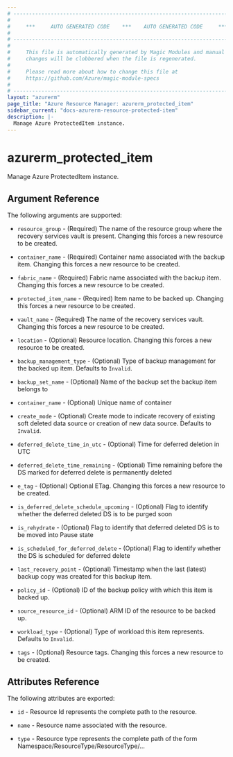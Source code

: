 ```yaml
---
# ----------------------------------------------------------------------------
#
#     ***     AUTO GENERATED CODE    ***    AUTO GENERATED CODE     ***
#
# ----------------------------------------------------------------------------
#
#     This file is automatically generated by Magic Modules and manual
#     changes will be clobbered when the file is regenerated.
#
#     Please read more about how to change this file at
#     https://github.com/Azure/magic-module-specs
#
# ----------------------------------------------------------------------------
layout: "azurerm"
page_title: "Azure Resource Manager: azurerm_protected_item"
sidebar_current: "docs-azurerm-resource-protected-item"
description: |-
  Manage Azure ProtectedItem instance.
---
```


# azurerm_protected_item

Manage Azure ProtectedItem instance.


## Argument Reference

The following arguments are supported:

* `resource_group` - (Required) The name of the resource group where the recovery services vault is present. Changing this forces a new resource to be created.

* `container_name` - (Required) Container name associated with the backup item. Changing this forces a new resource to be created.

* `fabric_name` - (Required) Fabric name associated with the backup item. Changing this forces a new resource to be created.

* `protected_item_name` - (Required) Item name to be backed up. Changing this forces a new resource to be created.

* `vault_name` - (Required) The name of the recovery services vault. Changing this forces a new resource to be created.

* `location` - (Optional) Resource location. Changing this forces a new resource to be created.

* `backup_management_type` - (Optional) Type of backup management for the backed up item. Defaults to `Invalid`.

* `backup_set_name` - (Optional) Name of the backup set the backup item belongs to

* `container_name` - (Optional) Unique name of container

* `create_mode` - (Optional) Create mode to indicate recovery of existing soft deleted data source or creation of new data source. Defaults to `Invalid`.

* `deferred_delete_time_in_utc` - (Optional) Time for deferred deletion in UTC

* `deferred_delete_time_remaining` - (Optional) Time remaining before the DS marked for deferred delete is permanently deleted

* `e_tag` - (Optional) Optional ETag. Changing this forces a new resource to be created.

* `is_deferred_delete_schedule_upcoming` - (Optional) Flag to identify whether the deferred deleted DS is to be purged soon

* `is_rehydrate` - (Optional) Flag to identify that deferred deleted DS is to be moved into Pause state

* `is_scheduled_for_deferred_delete` - (Optional) Flag to identify whether the DS is scheduled for deferred delete

* `last_recovery_point` - (Optional) Timestamp when the last (latest) backup copy was created for this backup item.

* `policy_id` - (Optional) ID of the backup policy with which this item is backed up.

* `source_resource_id` - (Optional) ARM ID of the resource to be backed up.

* `workload_type` - (Optional) Type of workload this item represents. Defaults to `Invalid`.

* `tags` - (Optional) Resource tags. Changing this forces a new resource to be created.

## Attributes Reference

The following attributes are exported:

* `id` - Resource Id represents the complete path to the resource.

* `name` - Resource name associated with the resource.

* `type` - Resource type represents the complete path of the form Namespace/ResourceType/ResourceType/...
